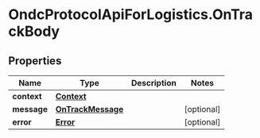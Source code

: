 # OndcProtocolApiForLogistics.OnTrackBody

## Properties
Name | Type | Description | Notes
------------ | ------------- | ------------- | -------------
**context** | [**Context**](Context.md) |  | 
**message** | [**OnTrackMessage**](OnTrackMessage.md) |  | [optional] 
**error** | [**Error**](Error.md) |  | [optional] 
